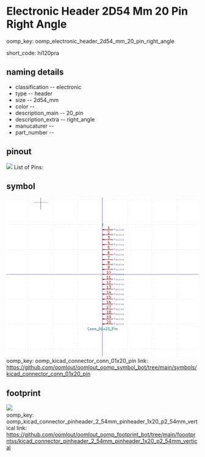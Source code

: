 # Electronic Header 2D54 Mm 20 Pin Right Angle
oomp_key: oomp_electronic_header_2d54_mm_20_pin_right_angle  

short_code: hi120pra
## naming details
* classification -- electronic
* type -- header
* size -- 2d54_mm
* color -- 
* description_main -- 20_pin
* description_extra -- right_angle
* manucaturer -- 
* part_number -- 
## pinout
![](working_pinout_600.png)
List of Pins:

## symbol

![](symbol/0/working/working_600.png)  
oomp_key: oomp_kicad_connector_conn_01x20_pin
link: https://github.com/oomlout/oomlout_oomp_symbol_bot/tree/main/symbols/kicad_connector_conn_01x20_pin


## footprint

![](footprint/0/working/working_600.png)  
oomp_key: oomp_kicad_connector_pinheader_2_54mm_pinheader_1x20_p2_54mm_vertical
link: https://github.com/oomlout/oomlout_oomp_footprint_bot/tree/main/foootprntss/kicad_connector_pinheader_2_54mm_pinheader_1x20_p2_54mm_vertical
